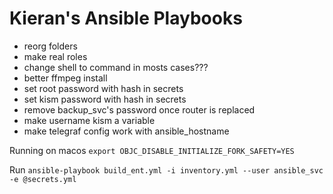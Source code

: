 # Kieran's Ansible Playbooks

* reorg folders
* make real roles
* change shell to command in mosts cases???
* better ffmpeg install
* set root password with hash in secrets
* set kism password with hash in secrets
* remove backup_svc's password once router is replaced
* make username kism a variable
* make telegraf config work with ansible_hostname

Running on macos
`export OBJC_DISABLE_INITIALIZE_FORK_SAFETY=YES`

Run
`ansible-playbook build_ent.yml -i inventory.yml --user ansible_svc -e @secrets.yml`
